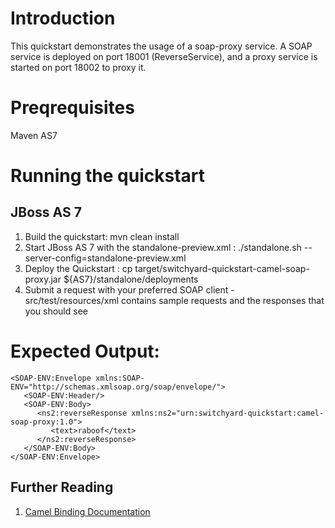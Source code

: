 Introduction
============
This quickstart demonstrates the usage of a soap-proxy service.   A SOAP service is deployed 
on port 18001 (ReverseService), and a proxy service is started on port 18002 to proxy it. 

Preqrequisites 
==============
Maven
AS7

Running the quickstart
======================

JBoss AS 7
----------
1. Build the quickstart:
    mvn clean install
2. Start JBoss AS 7 with the standalone-preview.xml :
    ./standalone.sh --server-config=standalone-preview.xml
3. Deploy the Quickstart :
    cp target/switchyard-quickstart-camel-soap-proxy.jar ${AS7}/standalone/deployments
4. Submit a request with your preferred SOAP client - src/test/resources/xml contains sample 
   requests and the responses that you should see
 
Expected Output:
================
```
<SOAP-ENV:Envelope xmlns:SOAP-ENV="http://schemas.xmlsoap.org/soap/envelope/">
   <SOAP-ENV:Header/>
   <SOAP-ENV:Body>
      <ns2:reverseResponse xmlns:ns2="urn:switchyard-quickstart:camel-soap-proxy:1.0">
         <text>raboof</text>
      </ns2:reverseResponse>
   </SOAP-ENV:Body>
</SOAP-ENV:Envelope>
```

## Further Reading

1. [Camel Binding Documentation](https://docs.jboss.org/author/display/SWITCHYARD/Camel+Bindings)



